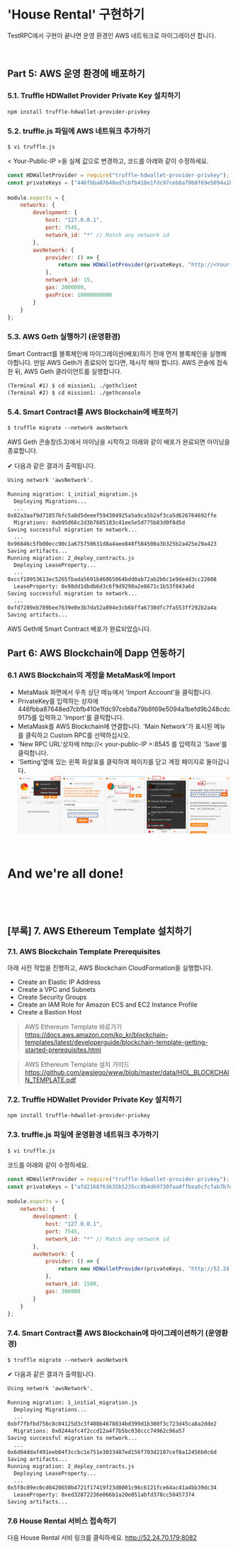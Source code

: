 # 'House Rental' 구현하기
TestRPC에서 구현이 끝나면 운영 환경인 AWS 네트워크로 마이그레이션 합니다.

&nbsp;
## Part 5: AWS 운영 환경에 배포하기 

### 5.1. Truffle HDWallet Provider Private Key 설치하기  

```
npm install truffle-hdwallet-provider-privkey
```

### 5.2. truffle.js 파일에 AWS 네트워크 추가하기
```
$ vi truffle.js
```

< Your-Public-IP >을 실제 값으로 변경하고, 코드를 아래와 같이 수정하세요.
```javascript
const HDWalletProvider = require("truffle-hdwallet-provider-privkey");
const privateKeys = ["446fbba87648ed7cbfb410e1fdc97ceb8a79b8f69e5094a1befd9b248cdc9175"]; // private keys

module.exports = {
    networks: {
        development: {
            host: "127.0.0.1",
            port: 7545,
            network_id: "*" // Match any network id
        },
        awsNetwork: {
            provider: () => {
                return new HDWalletProvider(privateKeys, "http://<Your-Public-IP>:8545")
            },
            network_id: 15,
            gas: 2000000,
            gasPrice: 10000000000
        }
    }
};
```

### 5.3. AWS Geth 실행하기 (운영환경)

Smart Contract를 블록체인에 마이그레이션(배포)하기 전에 먼저 블록체인을 실행해야합니다. 
만일 AWS Geth가 종료되어 있다면, 재시작 해야 합니다.
AWS 콘솔에 접속한 뒤, AWS Geth 클라이언트를 실행합니다.
```
(Terminal #1) $ cd mission1; ./gethclient
(Terminal #2) $ cd mission1: ./gethconsole
```

### 5.4. Smart Contract를 AWS Blockchain에 배포하기  
```
$ truffle migrate --network awsNetwork
```
AWS Geth 콘솔창(5.3)에서 마이닝을 시작하고 아래와 같이 배포가 완료되면 
마이닝을 종료합니다.


✔︎ 다음과 같은 결과가 출력됩니다.
```
Using network 'awsNetwork'.

Running migration: 1_initial_migration.js
  Deploying Migrations...
  ... 0x82a3aaf9d71857bfc5a8d5deeef594304925a5a9ca5b2af3ca5d626764692ffe
  Migrations: 0xb95d66c2d3b7605183c41ee5e5d775b83d0f8d5d
Saving successful migration to network...
  ... 0x96846c5fb00ecc90c1a675750631d8a4aee848f584500a3b325b2a425e29a423
Saving artifacts...
Running migration: 2_deploy_contracts.js
  Deploying LeaseProperty...
  ... 0xccf10953613ec5265fbada5691b46065064bdd0ab72ab2b6c1e9de4d3cc22608
  LeaseProperty: 0x98dd1dbdb6d3c6f9d9290a2e8671c1b53f843a6d
Saving successful migration to network...
  ... 0xfd7289eb789bee7639e0e3b7da52a894e3cb6bffa6730dfc7fa553ff292b2a4a
Saving artifacts...
```
AWS Geth에 Smart Contract 배포가 완료되었습니다.

## Part 6: AWS Blockchain에 Dapp 연동하기
### 6.1 AWS Blockchain의 계정을 MetaMask에 Import
- MetaMask 화면에서 우측 상단 메뉴에서 'Import Account'을 클릭합니다. 
- PrivateKey를 입력하는 상자에 446fbba87648ed7cbfb410e1fdc97ceb8a79b8f69e5094a1befd9b248cdc9175를 입력하고 'Import'를 클릭합니다.
- MetaMask를 AWS Blockchain에 연결합니다. 'Main Network'가 표시된 메뉴를 클릭하고 Custom RPC를 선택하십시오.
- 'New RPC URL'상자에  http://< your-public-IP >:8545 를 입력하고 'Save'를 클릭합니다.
- 'Setting'옆에 있는 왼쪽 화살표를 클릭하여 페이지를 닫고 계정 페이지로 돌아갑니다.
![Alt text](img/metamask_prd_setting.png)

&nbsp;

# And we're all done!
&nbsp;

&nbsp;

## [부록] 7. AWS Ethereum Template 설치하기
### 7.1. AWS Blockchain Template Prerequisites 
아래 사전 작업을 진행하고, AWS Blockchain CloudFormation을 실행합니다. 
- Create an Elastic IP Address
- Create a VPC and Subnets
- Create Security Groups
- Create an IAM Role for Amazon ECS and EC2 Instance Profile
- Create a Bastion Host

> AWS Ethereum Template 바로가기 https://docs.aws.amazon.com/ko_kr/blockchain-templates/latest/developerguide/blockchain-template-getting-started-prerequisites.html

> AWS Ethereum Template 설치 가이드 https://github.com/awslego/www/blob/master/data/HOL_BLOCKCHAIN_TEMPLATE.pdf


### 7.2. Truffle HDWallet Provider Private Key 설치하기 

```
npm install truffle-hdwallet-provider-privkey
```

### 7.3. truffle.js 파일에 운영환경 네트워크 추가하기
```
$ vi truffle.js
```

코드를 아래와 같이 수정하세요.
```javascript
const HDWalletProvider = require("truffle-hdwallet-provider-privkey");
const privateKeys = ["afd2168f63635b5235cc8b4d69730faa4ffbea5cfcfab7b7d7625f91656e7d9f"]; // private keys

module.exports = {
    networks: {
        development: {
            host: "127.0.0.1",
            port: 7545,
            network_id: "*" // Match any network id
        },
        awsNetwork: {
            provider: () => {
                return new HDWalletProvider(privateKeys, "http://52.24.70.179:8082/private-ethereum-prd")
            },
            network_id: 1500,
            gas: 300000
        }
    }
};
```

### 7.4. Smart Contract를 AWS Blockchain에 마이그레이션하기 (운영환경)
```
$ truffle migrate --network awsNetwork
```

✔︎ 다음과 같은 결과가 출력됩니다.
```
Using network 'awsNetwork'.

Running migration: 1_initial_migration.js
  Deploying Migrations...
  ... 0xbf7fbfbd756c8c04125d3c3f408b4678834bd399d1b300f3c723d45ca8a2dde2
  Migrations: 0x0244afc4f2ccd12a4f7b5bc038ccc74962c96a57
Saving successful migration to network...
  ... 0x6d04ddaf491eeb04f3ccbc1e751e3033487ed156f703d2107cef8a12456b0c6d
Saving artifacts...
Running migration: 2_deploy_contracts.js
  Deploying LeaseProperty...
  ... 0x5f8c09ec0cd0420650b4721f17419f23d8001c96c6121fce64ac41a4bb39dc34
  LeaseProperty: 0xed32872236e066b1a20e051abfd378cc50457374
Saving artifacts...
```

### 7.6 House Rental 서비스 접속하기 
다음 House Rental 서비 링크를 클릭하세요. http://52.24.70.179:8082
